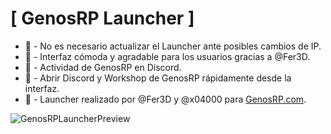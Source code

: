 # [ GenosRP Launcher ]

* 🔧 - No es necesario actualizar el Launcher ante posibles cambios de IP.
* 📖 - Interfaz cómoda y agradable para los usuarios gracias a @Fer3D.
* 💎 - Actividad de GenosRP en Discord.
* 🔎 - Abrir Discord y Workshop de GenosRP rápidamente desde la interfaz.
* 🍃 - Launcher realizado por @Fer3D y @x04000 para [GenosRP.com](https://genosrp.com).

![GenosRPLauncherPreview](https://github.com/user-attachments/assets/9bf452f4-700b-44fa-a711-0731f546d940)
